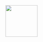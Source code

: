 <div id="header" align="center">
  <img src="https://media.giphy.com/media/gH9mmqt8VKfe0/giphy.gif" width="100"/>
</div>
